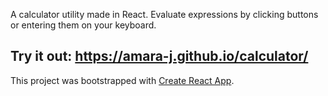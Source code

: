 A calculator utility made in React. Evaluate expressions by clicking buttons or entering them on your keyboard.

## Try it out: https://amara-j.github.io/calculator/

This project was bootstrapped with [Create React App](https://github.com/facebook/create-react-app).
